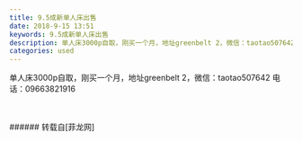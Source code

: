 ```yaml
---
title: 9.5成新单人床出售
date: 2018-9-15 13:51
keywords: 9.5成新单人床出售
description: 单人床3000p自取，刚买一个月，地址greenbelt 2，微信：taotao507642 电话：09663821916
categories: used
---
```

<td class="t_f" id="postmessage_1797837">

单人床3000p自取，刚买一个月，地址greenbelt 2，微信：taotao507642 电话：09663821916<br/>
<img alt="" border="0" class="zoom" data-cf-modified-d77ea1fed27c5516784fd5bf-="" file="http://www.flw.ph/data/appbyme/upload/image/201809/15/ZbsItmHF5CGT.jpg" id="aimg_qTXew" lazyloadthumb="1" onclick="" onmouseover="" src="http://www.flw.ph/data/appbyme/upload/image/201809/15/ZbsItmHF5CGT.jpg"/><br/>
<br/>
<img alt="" border="0" class="zoom" data-cf-modified-d77ea1fed27c5516784fd5bf-="" file="http://www.flw.ph/data/appbyme/upload/image/201809/15/mLE3XiSikI9N.jpg" id="aimg_u23Zi" lazyloadthumb="1" onclick="" onmouseover="" src="http://www.flw.ph/data/appbyme/upload/image/201809/15/mLE3XiSikI9N.jpg"/><br/>
<br/>
</td>
###### 转载自[菲龙网]